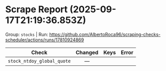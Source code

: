 # Scrape Report (2025-09-17T21:19:36.853Z)

Group: `stocks`  |  Run: https://github.com/AlbertoRoca96/scraping-checks-scheduler/actions/runs/17810924869

| Check | Changed | Keys | Error |
|---|:---:|:--|:--|
| `stock_ntdoy_global_quote` | — |  |  |
